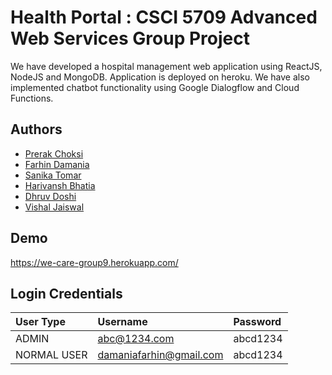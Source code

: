 # Health Portal : CSCI 5709 Advanced Web Services Group Project

We have developed a hospital management web application using ReactJS, NodeJS and MongoDB. Application is deployed on heroku. We have also implemented chatbot functionality using Google Dialogflow and Cloud Functions.

## Authors

- [Prerak Choksi](pc@dal.ca)
- [Farhin Damania](fr454807@dal.ca)
- [Sanika Tomar](sn820051@dal.ca)
- [Harivansh Bhatia](hr513288@dal.ca)
- [Dhruv Doshi](Dhruv@dal.ca)
- [Vishal Jaiswal](vs928999@dal.ca)

## Demo

https://we-care-group9.herokuapp.com/

## Login Credentials

| User Type   | Username                | Password |
| :---------- | :---------------------- | :------- |
| ADMIN       | abc@1234.com            | abcd1234 |
| NORMAL USER | damaniafarhin@gmail.com | abcd1234 |
